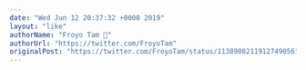 ```yaml
---
date: "Wed Jun 12 20:37:32 +0000 2019"
layout: "like"
authorName: "Froyo Tam 💽"
authorUrl: "https://twitter.com/FroyoTam"
originalPost: "https://twitter.com/FroyoTam/status/1138908211912749056"
---
```

